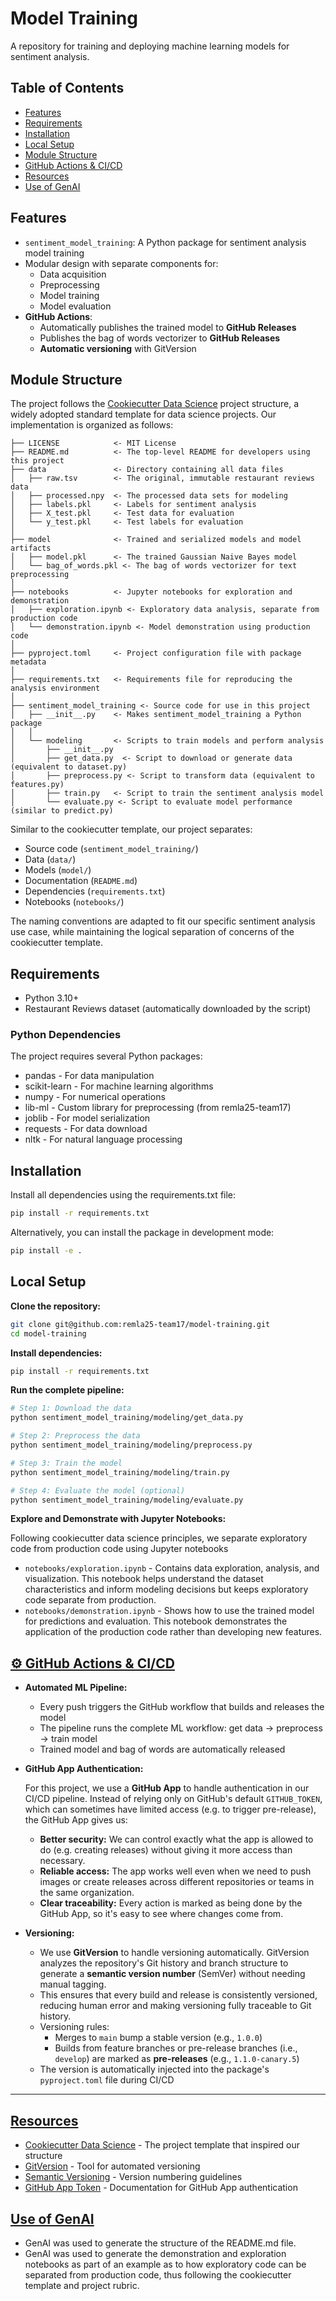 # Model Training

A repository for training and deploying machine learning models for sentiment analysis.

## Table of Contents

- [Features](#features)
- [Requirements](#requirements)
- [Installation](#installation)
- [Local Setup](#local-setup)
- [Module Structure](#module-structure)
- [GitHub Actions & CI/CD](#️-github-actions--cicd)
- [Resources](#-resources)
- [Use of GenAI](#-use-of-genai)

## Features

- `sentiment_model_training`: A Python package for sentiment analysis model training
- Modular design with separate components for:
  - Data acquisition
  - Preprocessing
  - Model training
  - Model evaluation
- **GitHub Actions**:
  - Automatically publishes the trained model to **GitHub Releases**
  - Publishes the bag of words vectorizer to **GitHub Releases**
  - **Automatic versioning** with GitVersion

## Module Structure

The project follows the [Cookiecutter Data Science](https://github.com/drivendataorg/cookiecutter-data-science) project structure, a widely adopted standard template for data science projects. Our implementation is organized as follows:

```
├── LICENSE            <- MIT License
├── README.md          <- The top-level README for developers using this project
├── data               <- Directory containing all data files
│   ├── raw.tsv        <- The original, immutable restaurant reviews data
│   ├── processed.npy  <- The processed data sets for modeling
│   ├── labels.pkl     <- Labels for sentiment analysis
│   ├── X_test.pkl     <- Test data for evaluation
│   └── y_test.pkl     <- Test labels for evaluation
│
├── model              <- Trained and serialized models and model artifacts
│   ├── model.pkl      <- The trained Gaussian Naive Bayes model
│   └── bag_of_words.pkl <- The bag of words vectorizer for text preprocessing
│
├── notebooks          <- Jupyter notebooks for exploration and demonstration
│   ├── exploration.ipynb <- Exploratory data analysis, separate from production code
│   └── demonstration.ipynb <- Model demonstration using production code
│
├── pyproject.toml     <- Project configuration file with package metadata
│
├── requirements.txt   <- Requirements file for reproducing the analysis environment
│
├── sentiment_model_training <- Source code for use in this project
│   ├── __init__.py    <- Makes sentiment_model_training a Python package
│   │
│   └── modeling       <- Scripts to train models and perform analysis
│       ├── __init__.py
│       ├── get_data.py  <- Script to download or generate data (equivalent to dataset.py)
│       ├── preprocess.py <- Script to transform data (equivalent to features.py)
│       ├── train.py   <- Script to train the sentiment analysis model
│       └── evaluate.py <- Script to evaluate model performance (similar to predict.py)
```

Similar to the cookiecutter template, our project separates:

- Source code (`sentiment_model_training/`)
- Data (`data/`)
- Models (`model/`)
- Documentation (`README.md`)
- Dependencies (`requirements.txt`)
- Notebooks (`notebooks/`)

The naming conventions are adapted to fit our specific sentiment analysis use case, while maintaining the logical separation of concerns of the cookiecutter template.

## Requirements

- Python 3.10+
- Restaurant Reviews dataset (automatically downloaded by the script)

### Python Dependencies

The project requires several Python packages:

- pandas - For data manipulation
- scikit-learn - For machine learning algorithms
- numpy - For numerical operations
- lib-ml - Custom library for preprocessing (from remla25-team17)
- joblib - For model serialization
- requests - For data download
- nltk - For natural language processing

## Installation

Install all dependencies using the requirements.txt file:

```bash
pip install -r requirements.txt
```

Alternatively, you can install the package in development mode:

```bash
pip install -e .
```

## Local Setup

**Clone the repository:**

```bash
git clone git@github.com:remla25-team17/model-training.git
cd model-training
```

**Install dependencies:**

```bash
pip install -r requirements.txt
```

**Run the complete pipeline:**

```bash
# Step 1: Download the data
python sentiment_model_training/modeling/get_data.py

# Step 2: Preprocess the data
python sentiment_model_training/modeling/preprocess.py

# Step 3: Train the model
python sentiment_model_training/modeling/train.py

# Step 4: Evaluate the model (optional)
python sentiment_model_training/modeling/evaluate.py
```

**Explore and Demonstrate with Jupyter Notebooks:**

Following cookiecutter data science principles, we separate exploratory code from production code using Jupyter notebooks

- `notebooks/exploration.ipynb` - Contains data exploration, analysis, and visualization. This notebook helps understand the dataset characteristics and inform modeling decisions but keeps exploratory code separate from production.
- `notebooks/demonstration.ipynb` - Shows how to use the trained model for predictions and evaluation. This notebook demonstrates the application of the production code rather than developing new features.

## [⚙️ GitHub Actions & CI/CD](#️-github-actions--cicd)

- **Automated ML Pipeline:**

  - Every push triggers the GitHub workflow that builds and releases the model
  - The pipeline runs the complete ML workflow: get data → preprocess → train model
  - Trained model and bag of words are automatically released

- **GitHub App Authentication:**

  For this project, we use a **GitHub App** to handle authentication in our CI/CD pipeline. Instead of relying only on GitHub's default `GITHUB_TOKEN`, which can sometimes have limited access (e.g. to trigger pre-release), the GitHub App gives us:

  - **Better security:** We can control exactly what the app is allowed to do (e.g. creating releases) without giving it more access than necessary.
  - **Reliable access:** The app works well even when we need to push images or create releases across different repositories or teams in the same organization.
  - **Clear traceability:** Every action is marked as being done by the GitHub App, so it's easy to see where changes come from.

- **Versioning:**
  - We use **GitVersion** to handle versioning automatically. GitVersion analyzes the repository's Git history and branch structure to generate a **semantic version number** (SemVer) without needing manual tagging.
  - This ensures that every build and release is consistently versioned, reducing human error and making versioning fully traceable to Git history.
  - Versioning rules:
    - Merges to `main` bump a stable version (e.g., `1.0.0`)
    - Builds from feature branches or pre-release branches (i.e., `develop`) are marked as **pre-releases** (e.g., `1.1.0-canary.5`)
  - The version is automatically injected into the package's `pyproject.toml` file during CI/CD

---

## [Resources](#-resources)

- [Cookiecutter Data Science](https://github.com/drivendataorg/cookiecutter-data-science) - The project template that inspired our structure
- [GitVersion](https://gitversion.net/) - Tool for automated versioning
- [Semantic Versioning](https://semver.org/) - Version numbering guidelines
- [GitHub App Token](https://docs.github.com/en/apps/creating-github-apps/authenticating-with-a-github-app/generating-a-user-access-token-for-a-github-app) - Documentation for GitHub App authentication

## [Use of GenAI](#-use-of-genai)
- GenAI was used to generate the structure of the README.md file.
- GenAI was used to generate the demonstration and exploration notebooks as part of an example as to how exploratory code can be separated from production code, thus following the cookiecutter template and project rubric.
